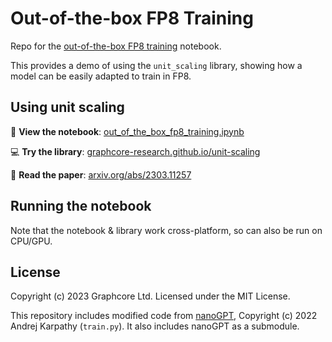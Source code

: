 # Out-of-the-box FP8 Training

Repo for the [out-of-the-box FP8 training](out_of_the_box_fp8_training.ipynb) notebook.

This provides a demo of using the `unit_scaling` library, showing how a model can be easily adapted to train in FP8.

## Using unit scaling

📝 **View the notebook**: [out_of_the_box_fp8_training.ipynb](out_of_the_box_fp8_training.ipynb)

💻 **Try the library**: [graphcore-research.github.io/unit-scaling](https://graphcore-research.github.io/unit-scaling/)

📖 **Read the paper**: [arxiv.org/abs/2303.11257](https://arxiv.org/abs/2303.11257)

## Running the notebook

Note that the notebook & library work cross-platform, so can also be run on CPU/GPU.

## License

Copyright (c) 2023 Graphcore Ltd. Licensed under the MIT License.

This repository includes modified code from [nanoGPT](https://github.com/karpathy/nanoGPT), Copyright (c) 2022 Andrej Karpathy (`train.py`). It also includes nanoGPT as a submodule.
